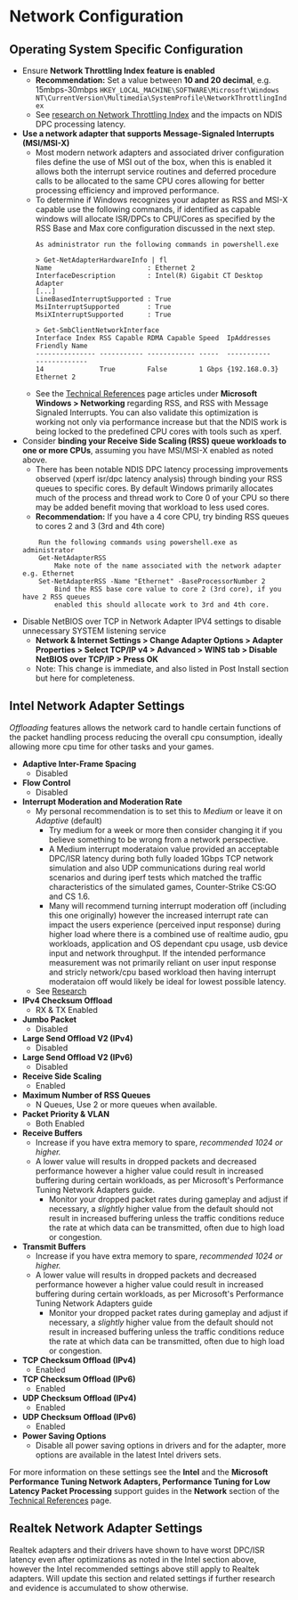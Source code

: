 # Network Configuration
## Operating System Specific Configuration
   * Ensure **Network Throttling Index feature is enabled**
     * **Recommendation:** Set a value between **10 and 20 decimal**, e.g. 15mbps-30mbps
     ```HKEY_LOCAL_MACHINE\SOFTWARE\Microsoft\Windows NT\CurrentVersion\Multimedia\SystemProfile\NetworkThrottlingIndex``` 
     * See [research on Network Throttling Index](../../RESEARCH/README.md#networkthrottlingindex) and the impacts on NDIS DPC processing latency.
   * **Use a network adapter that supports Message-Signaled Interrupts (MSI/MSI-X)**
     * Most modern network adapters and associated driver configuration files define the use of MSI out of the box, when this is enabled it allows both the interrupt service routines and deferred procedure calls to be allocated to the same CPU cores allowing for better processing efficiency and improved performance.
     * To determine if Windows recognizes your adapter as RSS and MSI-X capable use the following commands, if identified as capable windows will allocate ISR/DPCs to CPU/Cores as specified by the RSS Base and Max core configuration discussed in the next step.
       ``` 
       As administrator run the following commands in powershell.exe
       
       > Get-NetAdapterHardwareInfo | fl
       Name                        : Ethernet 2
       InterfaceDescription        : Intel(R) Gigabit CT Desktop Adapter
       [...]
       LineBasedInterruptSupported : True
       MsiInterruptSupported       : True
       MsiXInterruptSupported      : True
       
       > Get-SmbClientNetworkInterface
       Interface Index RSS Capable RDMA Capable Speed  IpAddresses    Friendly Name
       --------------- ----------- ------------ -----  -----------    -------------
       14              True        False        1 Gbps {192.168.0.3} Ethernet 2
       ```
     * See the [Technical References](../../Technical%20References/README.md) page articles under **Microsoft Windows > Networking** regarding RSS, and RSS with Message Signaled Interrupts. You can also validate this optimization is working not only via performance increase but that the NDIS work is being locked to the predefined CPU cores with tools such as xperf.
   * Consider **binding your Receive Side Scaling (RSS) queue workloads to one or more CPUs**, assuming you have MSI/MSI-X enabled as noted above.
     * There has been notable NDIS DPC latency processing improvements observed (xperf isr/dpc latency analysis) through binding your RSS queues to specific cores. By default Windows primarily allocates much of the process and thread work to Core 0 of your CPU so there may be added benefit moving that workload to less used cores.
     * **Recommendation:** If you have a 4 core CPU, try binding RSS queues to cores 2 and 3 (3rd and 4th core)
     ``` 
         Run the following commands using powershell.exe as administrator
         Get-NetAdapterRSS
             Make note of the name associated with the network adapter e.g. Ethernet
         Set-NetAdapterRSS -Name "Ethernet" -BaseProcessorNumber 2
             Bind the RSS base core value to core 2 (3rd core), if you have 2 RSS queues
             enabled this should allocate work to 3rd and 4th core.
     ```
   * Disable NetBIOS over TCP in Network Adapter IPV4 settings to disable unnecessary SYSTEM listening service
     * **Network & Internet Settings > Change Adapter Options > Adapter Properties > Select TCP/IP v4 > Advanced > WINS tab > Disable NetBIOS over TCP/IP > Press OK**
     * Note: This change is immediate, and also listed in Post Install section but here for completeness.

## Intel Network Adapter Settings
*Offloading* features allows the network card to handle certain functions of the packet handling process reducing the overall cpu consumption, ideally allowing more cpu time for other tasks and your games.

- **Adaptive Inter-Frame Spacing**
   - Disabled
- **Flow Control**
   - Disabled
- **Interrupt Moderation and Moderation Rate**
   - My personal recommendation is to set this to *Medium* or leave it on *Adaptive* (default)
     * Try medium for a week or more then consider changing it if you believe something to be wrong from a network perspective.
     * A Medium interrupt moderataion value provided an acceptable DPC/ISR latency during both fully loaded 1Gbps TCP network simulation and also UDP communications during real world scenarios and during iperf tests which matched the traffic characteristics of the simulated games, Counter-Strike CS:GO and CS 1.6.
     * Many will recommend turning interrupt moderation off (including this one originally) however the increased interrupt rate can impact the users experience (perceived input response) during higher load where there is a combined use of realtime audio, gpu workloads, application and OS dependant cpu usage, usb device input and network throughput. If the intended performance measurement was not primarily reliant on user input response and stricly network/cpu based workload then having interrupt moderataion off would likely be ideal for lowest possible latency.
   - See [Research](../../RESEARCH/README.md#intel-interrupt-moderation)
- **IPv4 Checksum Offload**
   - RX & TX Enabled
- **Jumbo Packet**
   - Disabled
- **Large Send Offload V2 (IPv4)**
   - Disabled
- **Large Send Offload V2 (IPv6)**
   - Disabled
- **Receive Side Scaling**
   - Enabled
- **Maximum Number of RSS Queues**
   - N Queues, Use 2 or more queues when available.
- **Packet Priority & VLAN**
   - Both Enabled
- **Receive Buffers**
   - Increase if you have extra memory to spare, *recommended 1024 or higher.*
   - A lower value will results in dropped packets and decreased performance however a higher value could result in increased buffering during certain workloads, as per Microsoft's Performance Tuning Network Adapters guide.
     - Monitor your dropped packet rates during gameplay and adjust if necessary, a *slightly* higher value from the default should not result in increased buffering unless the traffic conditions reduce the rate at which data can be transmitted, often due to high load or congestion.
- **Transmit Buffers**
   - Increase if you have extra memory to spare, *recommended 1024 or higher.*
   - A lower value will results in dropped packets and decreased performance however a higher value could result in increased buffering during certain workloads, as per Microsoft's Performance Tuning Network Adapters guide
     - Monitor your dropped packet rates during gameplay and adjust if necessary, a *slightly* higher value from the default should not result in increased buffering unless the traffic conditions reduce the rate at which data can be transmitted, often due to high load or congestion.
- **TCP Checksum Offload (IPv4)**
   - Enabled
- **TCP Checksum Offload (IPv6)**
   - Enabled
- **UDP Checksum Offload (IPv4)**
   - Enabled
- **UDP Checksum Offload (IPv6)**
   - Enabled
- **Power Saving Options**
   - Disable all power saving options in drivers and for the adapter, more options are available in the latest Intel drivers sets.

For more information on these settings see the **Intel** and the **Microsoft Performance Tuning Network Adapters, Performance Tuning for Low Latency Packet Processing** support guides in the **Network** section of the [Technical References](../../Technical%20References/README.md) page.

## Realtek Network Adapter Settings
Realtek adapters and their drivers have shown to have worst DPC/ISR latency even after optimizations as noted in the Intel section above, however the Intel recommended settings above still apply to Realtek adapters. Will update this section and related settings if further research and evidence is accumulated to show otherwise.
